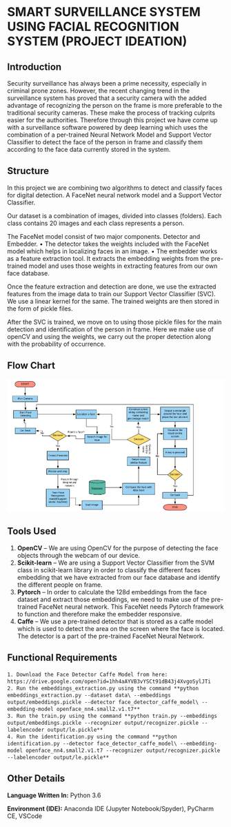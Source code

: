 # SMART SURVEILLANCE SYSTEM USING FACIAL RECOGNITION SYSTEM (PROJECT IDEATION)

## Introduction

Security surveillance has always been a prime necessity, especially in criminal prone zones. However, the recent changing trend in the surveillance system has proved that a security camera with the added advantage of recognizing the person on the frame is more preferable to the traditional security cameras. These make the process of tracking culprits easier for the authorities. Therefore through this project we have come up with a surveillance software powered by deep learning which uses the combination of a per-trained Neural Network Model and Support Vector Classifier to detect the face of the person in frame and classify them according to the face data currently stored in the system. 

## Structure

In this project we are combining two algorithms to detect and classify faces for digital detection. A FaceNet neural network model and a Support Vector Classifier.

Our dataset is a combination of images, divided into classes (folders). Each class contains 20 images and each class represents a person.

The FaceNet model consist of two major components. Detector and Embedder.
    • The detector takes the weights included with the FaceNet model which helps in localizing faces in an image.
    • The embedder works as a feature extraction tool. It extracts the embedding weights from the pre-trained model and uses those weights in extracting features from our own face database.

Once the feature extraction and detection are done, we use the extracted features from the image data to train our Support Vector Classifier (SVC). We use a linear kernel for the same. The trained weights are then stored in the form of pickle files.

After the SVC is trained, we move on to using those pickle files for the main detection and identification of the person in frame. Here we make use of openCV and using the weights, we carry out the proper detection along with the probability of occurrence.

## Flow Chart

![Dataflow Diagram](https://github.com/borneelphukan/Face-Recognition-and-Identification/blob/borneelphukan-patch-1/data%20flow%20diagram.jpeg)

## Tools Used

   1. **OpenCV** – We are using OpenCV for the purpose of detecting the face objects through the webcam of our device.
   2. **Scikit-learn** – We are using a Support Vector Classifier from the SVM class in scikit-learn library in order to classify the different faces embedding that we have extracted from our face database and identify the different people on frame.
   3. **Pytorch** – In order to calculate the 128d embeddings from the face dataset and extract those embeddings, we need to make use of the pre-trained FaceNet neural network. This FaceNet needs Pytorch framework to function and therefore make the embedder responsive.
   4. **Caffe** – We use a pre-trained detector that is stored as a caffe model which is used to detect the area on the screen where the face is located. The detector is a part of the pre-trained FaceNet Neural Network.

## Functional Requirements

    1. Download the Face Detector Caffe Model from here: https://drive.google.com/open?id=1hh4aAYVB3vYSCt91dB43j4XvgoSylJTi
    2. Run the embeddings_extraction.py using the command **python embeddings_extraction.py --dataset data\ --embeddings output/embeddings.pickle --detector face_detector_caffe_model\ --embedding-model openface_nn4.small2.v1.t7**
    3. Run the train.py using the command **python train.py --embeddings output/embeddings.pickle --recognizer output/recognizer.pickle --labelencoder output/le.pickle**
    4. Run the identification.py using the command **python identification.py --detector face_detector_caffe_model\ --embedding-model openface_nn4.small2.v1.t7 --recognizer output/recognizer.pickle --labelencoder output/le.pickle**
    
## Other Details

 **Language Written In:** Python 3.6
 
 **Environment (IDE):** Anaconda IDE (Jupyter Notebook/Spyder), PyCharm CE, VSCode
